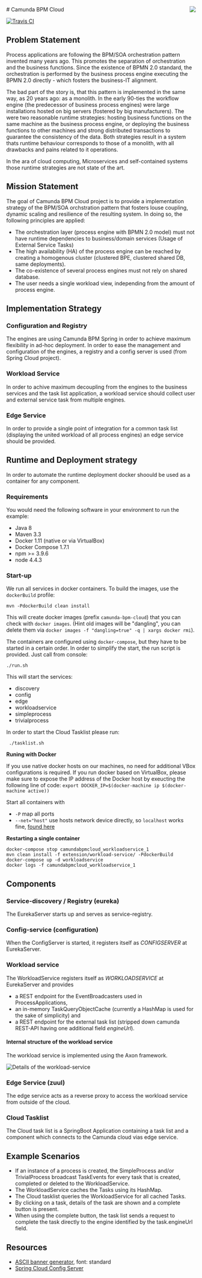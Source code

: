 <img src="https://www.holisticon.de/wp-content/uploads/2013/05/holisticon-logo-hamburg.gif" align="right" />
# Camunda BPM Cloud

[![Travis CI](https://travis-ci.org/holisticon/camunda-bpm-cloud.svg?branch=master)](https://travis-ci.org/holisticon/camunda-bpm-cloud)

## Problem Statement

Process applications are following the BPM/SOA orchestration pattern invented many years ago. This promotes the separation of orchestration and the business functions. Since the existence of BPMN 2.0 standard, the orchestration is performed by the business process engine executing the BPMN 2.0 directly - which fosters the business-IT alignment. 

The bad part of the story is, that this pattern is implemented in the same way, as 20 years ago: as a monolith. In the early 90-ties the workflow engine (the predecessor of business process engines) were large installations hosted on big servers (fostered by big manufacturers). The were two reasonable runtime strategies: hosting business functions on the same machine as the business process engine, or deploying the business functions to other machines and strong distributed transactions to guarantee the consistency of the data. Both strategies result in a system thats runtime behaviour corresponds to those of a monolith, with all drawbacks and pains related to it operations.

In the ara of cloud computing, Microservices and self-contained systems those runtime strategies are not state of the art.

## Mission Statement

The goal of Camunda BPM Cloud project is to provide a implementation strategy of the BPM/SOA orchstration pattern that fosters louse coupling, dynamic scaling and resilience of the resulting system. In doing so, the following principles are applied:

- The orchestration layer (process engine with BPMN 2.0 model) must not have runtime dependencies to business/domain services (Usage of External Service Tasks)
- The high availability (HA) of the process engine can be reached by creating a homogenous cluster (clustered BPE, clustered shared DB, same deployments).
- The co-existence of several process engines must not rely on shared database.
- The user needs a single workload view, independing from the amount of process engine.

## Implementation Strategy

### Configuration and Registry
The engines are using Camunda BPM Spring in order to achieve maximum flexibility in ad-hoc deployment. In order to ease the management and configuration of the engines, a registry and a config server is used (from Spring Cloud project).

### Workload Service
In order to achive maximum decoupling from the engines to the business services and the task list application, a workload service should collect user and external service task from multiple engines. 

### Edge Service
In order to provide a single point of integration for a common task list (displaying the united workload of all process engines) an edge service should be provided.

## Runtime and Deployment strategy
In order to automate the runtime deployment docker shoould be used as a container for any component.

### Requirements

You would need the following software in your environment to run the example:

  * Java 8
  * Maven 3.3
  * Docker 1.11 (native or via VirtualBox)
  * Docker Compose 1.7.1
  * npm >= 3.9.6
  * node 4.4.3

### Start-up

We run all services in docker containers. To build the images, use the `dockerBuild` profile:

    mvn -PdockerBuild clean install

This will create docker images (prefix `camunda-bpm-cloud`) that you can check with `docker images`. (Hint old images will be "dangling", you can delete them via `docker images -f "dangling=true" -q | xargs docker rmi`).

The containers are configured using `docker-compose`, but they have to be started in a certain order. In order to simplify the start, the run script is provided. Just call from console:

    ./run.sh

This will start the services:

* discovery
* config
* edge
* workloadservice
* simpleprocess
* trivialprocess

In order to start the Cloud Tasklist please run:

     ./tasklist.sh
 

**Runing with Docker**

If you use native docker hosts on our machines, no need for additional VBox configurations is required. If you run docker based on VirtualBox, please make sure to expose the IP address of the Docker host by exeucting the following line of code: `export DOCKER_IP=$(docker-machine ip $(docker-machine active))
`

Start all containers with

* `-P` map all ports
* `--net="host"` use hosts network device directly, so `localhost` works fine, [found here](http://stackoverflow.com/questions/29971909/use-eureka-despite-having-random-external-port-of-docker-containers)

**Restarting a single container**

    docker-compose stop camundabpmcloud_workloadservice_1
    mvn clean install -f extension/workload-service/ -PdockerBuild
    docker-compose up -d workloadservice
    docker logs -f camundabpmcloud_workloadservice_1

## Components

### Service-discovery / Registry (eureka)

The EurekaServer starts up and serves as service-registry.

### Config-service (configuration)

When the ConfigServer is started, it registers itself as _CONFIGSERVER_ at EurekaServer.

### Workload service

The WorkloadService registers itself as _WORKLOADSERVICE_ at EurekaServer and provides

* a REST endpoint for the EventBroadcasters used in ProcessApplications,
* an in-memory TaskQueryObjectCache (currently a HashMap is used for the sake of simplicity) and
* a REST endpoint for the external task list (stripped down camunda REST-API having one additional field _engineUrl_).

#### Internal structure of the workload service

The workload service is implemented using the Axon framework.

![Details of the workload-service](./docs/images/workload-service.png "Details of the workload-service")
    
### Edge Service (zuul)

The edge service acts as a reverse proxy to access the workload service from outside of the cloud.

### Cloud Tasklist

The Cloud task list is a SpringBoot Application containing a task list and a component which connects to the Camunda cloud vias edge service. 


## Example Scenarios

* If an instance of a process is created, the SimpleProcess and/or TrivialProcess broadcast TaskEvents for every task that is created, completed or deleted to the WorkloadService.
* The WorkloadService caches the Tasks using its HashMap.
* The Cloud tasklist queries the WorkloadService for all cached Tasks.
* By clicking on a task, details of the task are shown and a complete button is present.
* When using the complete button, the task list sends a request to complete the task directly to the engine identified by the task.engineUrl field.


## Resources

* [ASCII banner generator](http://www.network-science.de/ascii/), font: standard
* [Spring Cloud Config Server](https://cloud.spring.io/spring-cloud-config/spring-cloud-config.html)
